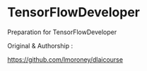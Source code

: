# TensorFlowDeveloper
Preparation for TensorFlowDeveloper

Original & Authorship :

https://github.com/lmoroney/dlaicourse
